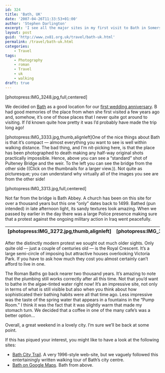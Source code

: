 ```yaml
---
id: 324
title: 'Bath, UK'
date: '2007-04-26T11:33:53+01:00'
author: 'Stephen Darlington'
excerpt: 'I see all the major sites in my first visit to Bath in Somerset.'
layout: post
guid: 'http://www.zx81.org.uk/travel/bath-uk.html'
permalink: /travel/bath-uk.html
categories:
    - Travel
tags:
    - Photography
    - roman
    - Travel
    - uk
    - walking
draft: true
---
```


\[photopress:IMG\_3248.jpg,full,centered\]

We decided on [Bath](http://maps.google.com/maps?f=q&hl=en&q=Bath,+Somerset,+UK&sll=37.0625,-95.677068&sspn=47.704107,75.410156&layer=&ie=UTF8&z=16&ll=51.379978,-2.359529&spn=0.009241,0.018411&t=h&om=1 "Bath on Google Maps") as a good location for our [first wedding anniversary](http://www.zx81.org.uk/blog/the-big-day.html "Can you believe it was a year ago already?"). B had good memories of the place from when she first visited a few years ago and, somehow, it’s one of those places that I never quite got around to visiting. If I’d known quite how pretty it was I’d probably have made the trip long ago!

\[photopress:IMG\_3333.jpg,thumb,alignleft\]One of the nice things about Bath is that it’s compact — almost everything you want to see is well within walking distance. The bad thing, and I’m nit-picking here, is that the place has been photographed to death making any half-way original shots practically impossible. Hence, above you can see a “standard” shot of Pulteney Bridge and the weir. To the left you can see the bridge from the other side ((Click on the thumbnails for a larger view.)). Not quite as picturesque; you can understand why virtually all of the images you see are from the other side!

\[photopress:IMG\_3313.jpg,full,centered\]

Not far from the bridge is Bath Abbey. A church has been on this site for over a thousand years but this one “only” dates back to 1499. Bathed (pun intended) in late afternoon light, its sandy textures look amazing. When we passed by earlier in the day there was a large Police presence making sure that a protest against the ongoing military action in Iraq went peacefully.

| \[photopress:IMG\_3272.jpg,thumb,alignleft\] | \[photopress:IMG\_3289.jpg,thumb,alignleft\] | \[photopress:IMG\_3340.jpg,thumb,alignleft\] |
|---|---|---|

After the distinctly modern protest we sought out much older sights. Only quite old — just a couple of centuries old — is the Royal Crescent. It’s a large semi-circle of imposing but attractive houses overlooking Victoria Park. If you have to ask how much they cost you almost certainly can’t afford to live in one.

The Roman Baths go back nearer two thousand years. It’s amazing to note that the plumbing still works correctly after all this time. Not that you’d want to bathe in the algae-tinted water right now! It’s an impressive site, not only in terms of what is still visible but also when you think about how sophisticated their bathing habits were all that time ago. Less impressive was the taste of the spring water that appears in a fountains in the “Pump Room.” I think it was the fact that it was slightly warm that made my stomach turn. We decided that a coffee in one of the many cafe’s was a better option…

Overall, a great weekend in a lovely city. I’m sure we’ll be back at some point.

If this has piqued your interest, you might like to have a look at the following sites:

- [Bath City Trail](http://www.bath.co.uk/?redir=wsd&page=walkcity.asp). A very 1996-style web-site, but we vaguely followed this entertainingly written walking tour of Bath’s city centre.
- [Bath on Google Maps](http://maps.google.com/maps?f=q&hl=en&q=Bath,+Somerset,+UK&sll=37.0625,-95.677068&sspn=47.704107,75.410156&layer=&ie=UTF8&z=16&ll=51.379978,-2.359529&spn=0.009241,0.018411&t=h&om=1 "Bath on Google Maps"). Bath from above.